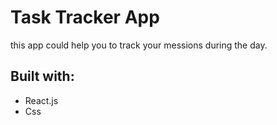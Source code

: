 # Task Tracker App

this app could help you to track your messions during the day.

## Built with:
- React.js
- Css

